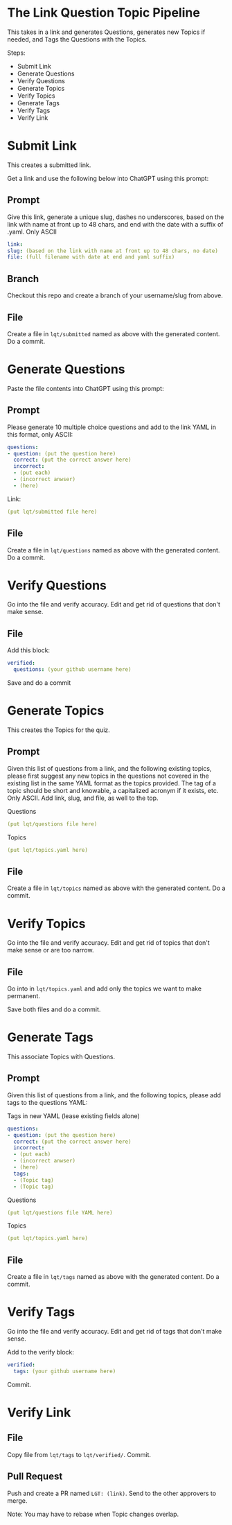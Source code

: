 The Link Question Topic Pipeline
================================

This takes in a link and generates Questions, generates new Topics if needed, and Tags the Questions with the Topics.

Steps:
- Submit Link
- Generate Questions
- Verify Questions
- Generate Topics
- Verify Topics
- Generate Tags
- Verify Tags
- Verify Link

# Submit Link

This creates a submitted link.

Get a link and use the following below into ChatGPT using this prompt:

## Prompt

Give this link, generate a unique slug, dashes no underscores, based on the link with name at front up to 48 chars, and end with the date with a suffix of .yaml. Only ASCII

```yaml
link:
slug: (based on the link with name at front up to 48 chars, no date)
file: (full filename with date at end and yaml suffix)
```

## Branch

Checkout this repo and create a branch of your username/slug from above.

## File

Create a file in `lqt/submitted` named as above with the generated content. Do a commit.

# Generate Questions

Paste the file contents into ChatGPT using this prompt:

## Prompt

Please generate 10 multiple choice questions and add to the link YAML in this format, only ASCII:

```yaml
questions:
- question: (put the question here)
  correct: (put the correct answer here)
  incorrect:
  - (put each)
  - (incorrect anwser)
  - (here)
```

Link:
```yaml
(put lqt/submitted file here)
```

## File

Create a file in `lqt/questions` named as above with the generated content. Do a commit.

# Verify Questions

Go into the file and verify accuracy. Edit and get rid of questions that don't make sense.

## File

Add this block:

```yaml
verified:
  questions: (your github username here)
```

Save and do a commit

# Generate Topics

This creates the Topics for the quiz.

## Prompt

Given this list of questions from a link, and the following existing topics, please first suggest any new topics in the questions not covered in the existing list in the same YAML format as the topics provided. The tag of a topic should be short and knowable, a capitalized acronym if it exists, etc. Only ASCII. Add link, slug, and file, as well to the top.

Questions
```yaml
(put lqt/questions file here)
```

Topics

```yaml
(put lqt/topics.yaml here)
```

## File

Create a file in `lqt/topics` named as above with the generated content. Do a commit.

# Verify Topics

Go into the file and verify accuracy. Edit and get rid of topics that don't make sense or are too narrow.

## File

Go into in `lqt/topics.yaml` and add only the topics we want to make permanent.

Save both files and do a commit.

# Generate Tags

This associate Topics with Questions.

## Prompt

Given this list of questions from a link, and the following topics, please add tags to the questions YAML:

Tags in new YAML (lease existing fields alone)
```yaml
questions:
- question: (put the question here)
  correct: (put the correct answer here)
  incorrect:
  - (put each)
  - (incorrect anwser)
  - (here)
  tags:
  - (Topic tag)
  - (Topic tag)
```

Questions
```yaml
(put lqt/questions file YAML here)
```

Topics
```yaml
(put lqt/topics.yaml here)
```

## File

Create a file in `lqt/tags` named as above with the generated content. Do a commit.

# Verify Tags

Go into the file and verify accuracy. Edit and get rid of tags that don't make sense.

Add to the verify block:

```yaml
verified:
  tags: (your github username here)
```

Commit.

# Verify Link

## File

Copy file from `lqt/tags` to `lqt/verified/`. Commit.

## Pull Request

Push and create a PR named `LGT: (link)`. Send to the other approvers to merge.

Note: You may have to rebase when Topic changes overlap.

